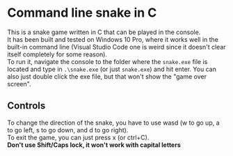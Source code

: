 # Command line snake in C
 
This is a snake game written in C that can be played in the console.<br>
It has been built and tested on Windows 10 Pro, where it works well in the built-in command line (Visual Studio Code one is weird since it doesn't clear itself completely for some reason).<br>
To run it, navigate the console to the folder where the `snake.exe` file is located and type in `.\snake.exe` (or just `snake.exe`) and hit enter. You can also just double click the exe file, but that won't show the "game over screen".

## Controls
To change the direction of the snake, you have to use wasd (w to go up, a to go left, s to go down, and d to go right).<br>
To exit the game, you can just press x (or ctrl+C).<br>
**Don't use Shift/Caps lock, it won't work with capital letters**
